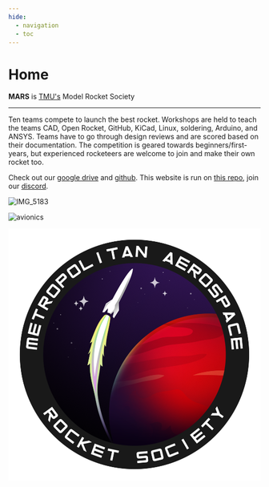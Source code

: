 ```yaml
---
hide:
  - navigation
  - toc
---
```


# Home

**MARS** is [TMU's] Model Rocket Society

---

Ten teams compete to launch the best rocket. Workshops are held to teach the teams CAD, Open Rocket, GitHub, KiCad, Linux, soldering, Arduino, and ANSYS. Teams have to go through design reviews and are scored based on their documentation. The competition is geared towards beginners/first-years, but experienced rocketeers are welcome to join and make their own rocket too.

Check out our [google drive] and [github]. This website is run on [this repo], join our [discord].

<div class="image-container">
  
![IMG_5183](https://github.com/marstmu/marswebsite/assets/55005377/ca5c5453-011a-45aa-b794-9de52ebb22c3)

![avionics](https://github.com/marstmu/marswebsite/assets/55005377/259c7a71-533a-4f5e-833c-c2fe28cc7e1b)

<a href="https://www.linkedin.com/in/harakhmehta/"><img src="img/logo.png" /></a>
</div>


[TMU's]: https://www.torontomu.ca/engineering-architectural-science/programs/undergraduate/programs/

[google drive]: https://drive.google.com/drive/folders/1su8x4vkgnDxWnVwPmmk2WvCllnf5fLLx?usp=sharing

[github]: https://github.com/marstmu/avionics_code

[this repo]: https://github.com/marstmu/marswebsite

[discord]: https://discord.gg/BaQZkd2TKj

